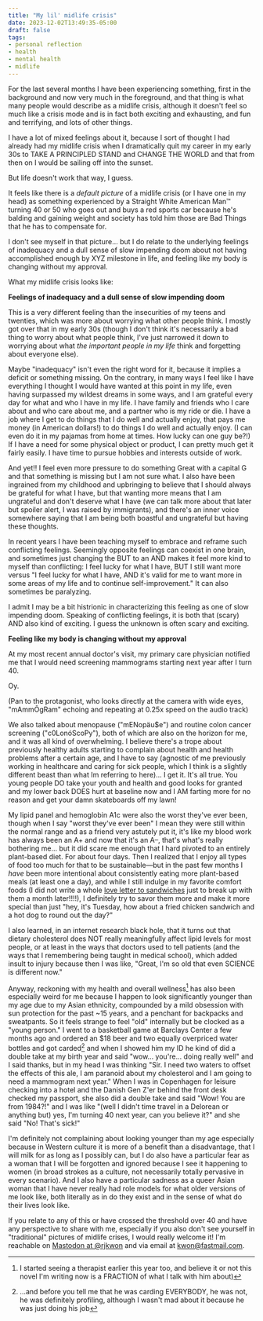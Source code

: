 ```yaml
---
title: "My lil' midlife crisis"
date: 2023-12-02T13:49:35-05:00
draft: false
tags: 
- personal reflection
- health
- mental health
- midlife
---
```

For the last several months I have been experiencing something, first in the background and now very much in the foreground, and that thing is what many people would describe as a midlife crisis, although it doesn't feel so much like a crisis mode and is in fact both exciting and exhausting, and fun and terrifying, and lots of other things. 

I have a lot of mixed feelings about it, because I sort of thought I had already had my midlife crisis when I dramatically quit my career in my early 30s to TAKE A PRINCIPLED STAND and CHANGE THE WORLD and that from then on I would be sailing off into the sunset. 

But life doesn't work that way, I guess.

It feels like there is a *default picture* of a midlife crisis (or I have one in my head) as something experienced by a Straight White American Man™ turning 40 or 50 who goes out and buys a red sports car because he's balding and gaining weight and society has told him those are Bad Things that he has to compensate for. 

I don't see myself in that picture... but I do relate to the underlying feelings of inadequacy and a dull sense of slow impending doom about not having accomplished enough by XYZ milestone in life, and feeling like my body is changing without my approval.

What my midlife crisis looks like:

**Feelings of inadequacy and a dull sense of slow impending doom** 

This is a very different feeling than the insecurities of my teens and twenties, which was more about worrying what other people think. I mostly got over that in my early 30s (though I don't think it's necessarily a bad thing to worry about what people think, I've just narrowed it down to worrying about what *the important people in my life* think and forgetting about everyone else). 

Maybe "inadequacy" isn't even the right word for it, because it implies a deficit or something missing. On the contrary, in many ways I feel like I have everything I thought I would have wanted at this point in my life, even having surpassed my wildest dreams in some ways, and I am grateful every day for what and who I have in my life. I have family and friends who I care about and who care about me, and a partner who is my ride or die. I have a job where I get to do things that I do well and actually enjoy, that pays me money (in American dollars!) to do things I do well and actually enjoy. (I can even do it in my pajamas from home at times. How lucky can one guy be?!) If I have a need for some physical object or product, I can pretty much get it fairly easily. I have time to pursue hobbies and interests outside of work.

And yet!! I feel even more pressure to do something Great with a capital G and that something is missing but I am not sure what. I also have been ingrained from my childhood and upbringing to believe that I should always be grateful for what I have, but that wanting more means that I am ungrateful and don't deserve what I have (we can talk more about that later but spoiler alert, I was raised by immigrants), and there's an inner voice somewhere saying that I am being both boastful and ungrateful but having these thoughts.

In recent years I have been teaching myself to embrace and reframe such conflicting feelings. Seemingly opposite feelings can coexist in one brain, and sometimes just changing the BUT to an AND makes it feel more kind to myself than conflicting: I feel lucky for what I have, BUT I still want more versus "I feel lucky for what I have, AND it's valid for me to want more in some areas of my life and to continue self-improvement." It can also sometimes be paralyzing. 

I admit I may be a bit histrionic in characterizing this feeling as one of slow impending doom. Speaking of conflicting feelings, it is both that (scary) AND also kind of exciting. I guess the unknown is often scary and exciting. 

**Feeling like my body is changing without my approval**

At my most recent annual doctor's visit, my primary care physician notified me that I would need screening mammograms starting next year after I turn 40. 

Oy. 

(Pan to the protagonist, who looks directly at the camera with wide eyes, "mAmmÔgRam" echoing and repeating at 0.25x speed on the audio track)

We also talked about menopause ("mENopäu$e") and routine colon cancer screening ("c0LonóScoPy"), both of which are also on the horizon for me, and it was all kind of overwhelming. I believe there's a trope about previously healthy adults starting to complain about health and health problems after a certain age, and I have to say (agnostic of me previously working in healthcare and caring for sick people, which I think is a slightly different beast than what Im referring to here)... I get it. It's all true. You young people DO take your youth and health and good looks for granted and my lower back DOES hurt at baseline now and I AM farting more for no reason and get your damn skateboards off my lawn!

My lipid panel and hemoglobin A1c were also the worst they've ever been, though when I say "worst they've ever been" I mean they were still within the normal range and as a friend very astutely put it, it's like my blood work has always been an A+ and now that it's an A–, that's what's really bothering me... but it did scare me enough that I hard pivoted to an entirely plant-based diet. For about four days. Then I realized that I enjoy all types of food too much for that to be sustainable—but in the past few months I *have* been more intentional about consistently eating more plant-based meals (at least one a day), and while I still indulge in my favorite comfort foods (I did not write a whole [love letter to sandwiches](https://kwon.nyc/notes/seven-sandwiches/) just to break up with them a month later!!!!), I definitely try to savor them more and make it more special than just "hey, it's Tuesday, how about a fried chicken sandwich and a hot dog to round out the day?"

I also learned, in an internet research black hole, that it turns out that dietary cholesterol does NOT really meaningfully affect lipid levels for most people, or at least in the ways that doctors used to tell patients (and the ways that I remembering being taught in medical school), which added insult to injury because then I was like, "Great, I'm so old that even SCIENCE is different now."

Anyway, reckoning with my health and overall wellness[^1] has also been especially weird for me because I happen to look significantly younger than my age due to my Asian ethnicity,  compounded by a mild obsession with sun protection for the past ~15 years, and a penchant for backpacks and sweatpants. So it feels strange to feel "old" internally but be clocked as a "young person." I went to a basketball game at Barclays Center a few months ago and ordered an $18 beer and two equally overpriced water bottles and got carded[^2] and when I showed him my ID he kind of did a double take at my birth year and said "wow... you're... doing really well" and I said thanks, but in my head I was thinking "Sir. I need two waters to offset the effects of this ale, I am paranoid about my cholesterol and I am going to need a mammogram next year." When I was in Copenhagen for leisure checking into a hotel and the Danish Gen Z'er behind the front desk checked my passport, she also did a double take and said "Wow! You are from 1984?!" and I was like "(well I didn't time travel in a Delorean or anything but) yes, I'm turning 40 next year, can you believe it?" and she said "No! That's sick!"

I'm definitely not complaining about looking younger than my age especially because in Western culture it is more of a benefit than a disadvantage, that I will milk for as long as I possibly can, but I do also have a particular fear as a woman that I will be forgotten and ignored because I see it happening to women (in broad strokes as a culture, not necessarily totally pervasive in every scenario). And I also have a particular sadness as a queer Asian woman that I have never really had role models for what older versions of me look like, both literally as in do they exist and in the sense of what do their lives look like.

If you relate to any of this or have crossed the threshold over 40 and have any perspective to share with me, especially if you also don't see yourself in "traditional" pictures of midlife crises, I would really welcome it! I'm reachable on [Mastodon at @rjkwon](https://mastodon.social/@rjkwon) and via email at kwon@fastmail.com.

[^1]: I started seeing a therapist earlier this year too, and believe it or not this novel I'm writing now is a FRACTION of what I talk with him about)
[^2]: ...and before you tell me that he was carding EVERYBODY, he was not, he was definitely profiling, although I wasn't mad about it because he was just doing his job